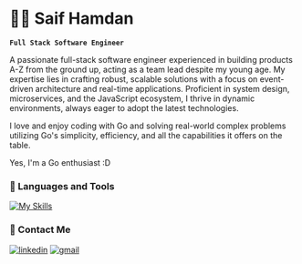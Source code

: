 # 🏄‍♂️ Saif Hamdan

**`Full Stack Software Engineer`**

A passionate full-stack software engineer experienced in building products A-Z from the ground up, acting as a team lead despite my young age. My expertise lies in crafting robust, scalable solutions with a focus on event-driven architecture and real-time applications. Proficient in system design, microservices, and the JavaScript ecosystem, I thrive in dynamic environments, always eager to adopt the latest technologies.

I love and enjoy coding with Go and solving real-world complex problems utilizing Go's simplicity, efficiency, and all the capabilities it offers on the table.

Yes, I'm a Go enthusiast :D

### 🧰 Languages and Tools

[![My Skills](https://skillicons.dev/icons?i=go,nodejs,dotnet,nextjs,react,ts,docker,mysql,postgres,mongodb,linux,gitlab,js,html,css,cpp)](https://skillicons.dev)


### 📨 Contact Me
[![linkedin](https://skillicons.dev/icons?i=linkedin)](https://www.linkedin.com/in/saif-hamdan)
[![gmail](https://skillicons.dev/icons?i=gmail)](mailto:saifhamdan@gmail.com)
